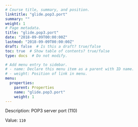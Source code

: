 ```yaml
---
# Course title, summary, and position.
linktitle: "glide.pop3.port"
summary: ""
weight: 1
# Page metadata.
title: "glide.pop3.port"
date: "2018-09-09T00:00:00Z"
lastmod: "2018-09-09T00:00:00Z"
draft: false  # Is this a draft? true/false
toc: true  # Show table of contents? true/false
type: docs  # Do not modify.

# Add menu entry to sidebar.
# - name: Declare this menu item as a parent with ID name.
# - weight: Position of link in menu.
menu:
  properties:
    parent: Properties
    name: "glide.pop3.port"
    weight: 1
---
```


Description: POP3 server port (110)


Value: `110`